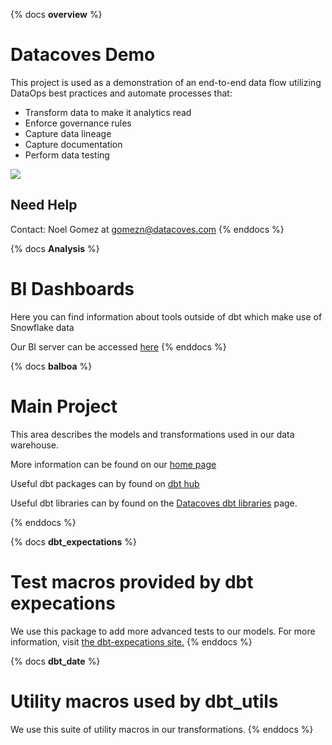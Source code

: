 {% docs __overview__ %}

# Datacoves Demo
This project is used as a demonstration of an end-to-end data flow utilizing DataOps best practices and automate processes that:
* Transform data to make it analytics read
* Enforce governance rules
* Capture data lineage
* Capture documentation
* Perform data testing

![](https://www.dataops.live/hubfs/DataOps-Infinty-Blue-1.png)

## Need Help
Contact: Noel Gomez at gomezn@datacoves.com
{% enddocs %}

{% docs __Analysis__ %}
# BI Dashboards
Here you can find information about tools outside of dbt which make use of Snowflake data

Our BI server can be accessed <a href="https://analyze-datacoves-balboa.app.datacoves.com/" target="_blank">here</a>
{% enddocs %}

{% docs __balboa__ %}
# Main Project
This area describes the models and transformations used in our data warehouse.

More information can be found on our <a href="https://app.datacoves.com" target="_blank">home page</a>

Useful dbt packages can by found on <a href="https://hub.getdbt.com" target="_blank">dbt hub</a>

Useful dbt libraries can by found on the <a href="https://datacoves.com/dbt-libs" target="_blank">Datacoves dbt libraries</a> page.

{% enddocs %}

{% docs __dbt_expectations__ %}
# Test macros provided by dbt expecations
We use this package to add more advanced tests to our models.
For more information, visit 
<a href="https://github.com/calogica/dbt-expectations" target="_blank">the dbt-expecations site.</a>
{% enddocs %}

{% docs __dbt_date__ %}
# Utility macros used by dbt_utils
We use this suite of utility macros in our transformations.
{% enddocs %}
